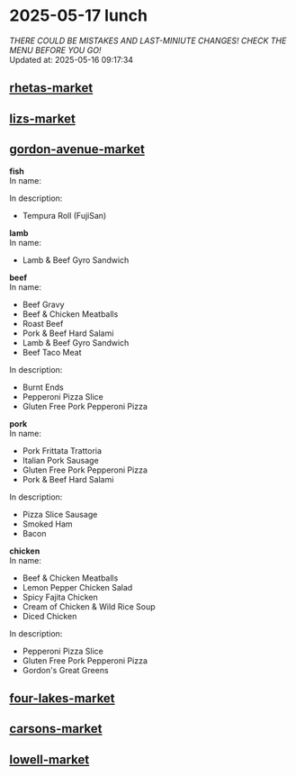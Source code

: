 # 2025-05-17 lunch  
*THERE COULD BE MISTAKES AND LAST-MINIUTE CHANGES! CHECK THE MENU BEFORE YOU GO!*  
Updated at: 2025-05-16 09:17:34  
## [rhetas-market](https://wisc-housingdining.nutrislice.com/menu/rhetas-market/lunch/2025-05-17)  
## [lizs-market](https://wisc-housingdining.nutrislice.com/menu/lizs-market/lunch/2025-05-17)  
## [gordon-avenue-market](https://wisc-housingdining.nutrislice.com/menu/gordon-avenue-market/lunch/2025-05-17)  
**fish**  
In name:   
  
In description:   
 - Tempura Roll (FujiSan)  
  
**lamb**  
In name:   
 - Lamb & Beef Gyro Sandwich  
  
**beef**  
In name:   
 - Beef Gravy  
 - Beef & Chicken Meatballs  
 - Roast Beef  
 - Pork & Beef Hard Salami  
 - Lamb & Beef Gyro Sandwich  
 - Beef Taco Meat  
  
In description:   
 - Burnt Ends  
 - Pepperoni Pizza Slice  
 - Gluten Free Pork Pepperoni Pizza  
  
**pork**  
In name:   
 - Pork Frittata Trattoria  
 - Italian Pork Sausage  
 - Gluten Free Pork Pepperoni Pizza  
 - Pork & Beef Hard Salami  
  
In description:   
 - Pizza Slice Sausage  
 - Smoked Ham  
 - Bacon  
  
**chicken**  
In name:   
 - Beef & Chicken Meatballs  
 - Lemon Pepper Chicken Salad  
 - Spicy Fajita Chicken  
 - Cream of Chicken & Wild Rice Soup  
 - Diced Chicken  
  
In description:   
 - Pepperoni Pizza Slice  
 - Gluten Free Pork Pepperoni Pizza  
 - Gordon's Great Greens  
  
## [four-lakes-market](https://wisc-housingdining.nutrislice.com/menu/four-lakes-market/lunch/2025-05-17)  
## [carsons-market](https://wisc-housingdining.nutrislice.com/menu/carsons-market/lunch/2025-05-17)  
## [lowell-market](https://wisc-housingdining.nutrislice.com/menu/lowell-market/lunch/2025-05-17)  
  
